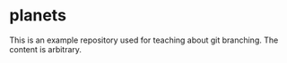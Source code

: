 # planets

This is an example repository used for teaching about git branching.  The content is arbitrary. 
